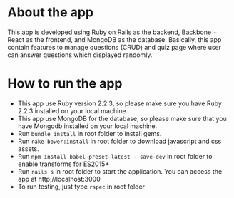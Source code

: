 # About the app

This app is developed using Ruby on Rails as the backend, Backbone + React as the frontend, and MongoDB as the database.
Basically, this app contain features to manage questions (CRUD) and quiz page where user can answer questions which displayed randomly.

# How to run the app

- This app use Ruby version 2.2.3, so please make sure you have Ruby 2.2.3 installed on your local machine.
- This app use MongoDB for the database, so please make sure that you have Mongodb installed on your local machine.
- Run `bundle install` in root folder to install gems.
- Run `rake bower:install` in root folder to download javascript and css assets.
- Run `npm install babel-preset-latest --save-dev` in root folder to enable transforms for ES2015+
- Run `rails s` in root folder to start the application. You can access the app at http://localhost:3000
- To run testing, just type `rspec` in root folder